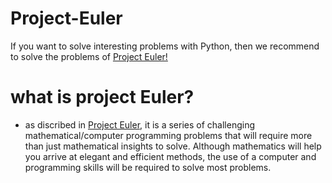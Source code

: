 # Project-Euler
If you want to solve interesting problems with Python, then we recommend to solve the problems of <a href="https://projecteuler.net/"> Project Euler!</a>
# what is project Euler?
  
  - as discribed in <a href="https://projecteuler.net">Project Euler</a>, it is a series of challenging mathematical/computer programming problems that will require more than just mathematical insights to solve. Although mathematics will help you arrive at elegant and efficient methods, the use of a computer and programming skills will be required to solve most problems.
